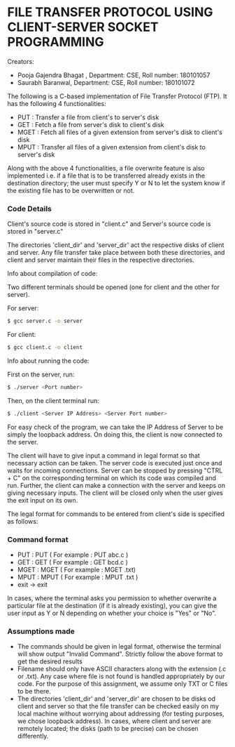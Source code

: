 # FILE TRANSFER PROTOCOL USING CLIENT-SERVER SOCKET PROGRAMMING

Creators:
  * Pooja Gajendra Bhagat , Department: CSE, Roll number: 180101057
  * Saurabh Baranwal, Department: CSE, Roll number: 180101072

The following is a C-based implementation of File Transfer Protocol (FTP). It has the following 4 functionalities:
 * PUT : Transfer a file from client's to server's disk
 * GET : Fetch a file from server's disk to client's disk
 * MGET : Fetch all files of a given extension from server's disk to client's disk
 * MPUT : Transfer all files of a given extension from client's disk to server's disk

Along with the above 4 functionalities, a file overwrite feature is also implemented i.e. if a file that is to be transferred already exists in the destination directory; the user must specify Y or N to let the system know if the existing file has to be overwritten or not.

### Code Details

Client's source code is stored in "client.c" and Server's source code is stored in "server.c"

The directories 'client_dir' and 'server_dir' act the respective disks of client and server. Any file transfer take place between both these directories, and client and server maintain their files in the respective directories. 

Info about compilation of code:

Two different terminals should be opened (one for client and the other for server). 

For server:
```bash
$ gcc server.c -o server
```

For client:
```bash
$ gcc client.c -o client
```

Info about running the code:

First on the server, run:
```bash
$ ./server <Port number>
```

Then, on the client terminal run:
```bash
$ ./client <Server IP Address> <Server Port number>
```

For easy check of the program, we can take the IP Address of Server to be simply the loopback address.
On doing this, the client is now connected to the server. 

The client will have to give input a command in legal format so that necessary action can be taken. The server code is executed just once and waits for incoming connections. Server can be stopped by pressing "CTRL + C" on the corresponding terminal on which its code was compiled and run. Further, the client can make a connection with the server and keeps on giving necessary inputs. The client will be closed only when the user gives the exit input on its own.

The legal format for commands to be entered from client's side is specified as follows:
### Command format
   * PUT : PUT <filename>                         ( For example : PUT abc.c )
   * GET : GET <filename>                         ( For example : GET bcd.c )
   * MGET :  MGET <extension including dot>     	( For example : MGET .txt)
   * MPUT : MPUT <extension including dot>        ( For example : MPUT .txt )
   * exit -> exit
  
In cases, where the terminal asks you permission to whether overwrite a particular file at the destination (if it is already existing), you can give the user input as Y or N depending on whether your choice is "Yes" or "No".

### Assumptions made
  * The commands should be given in legal format, otherwise the terminal will show output "Invalid Command". Strictly follow the above format to get the desired results
  * Filename should only have ASCII characters along with the extension (.c or .txt). Any case where file is not found is handled appropriately by our code. For the purpose of this assignment, we assume only TXT or C files to be there.
  * The directories 'client_dir' and 'server_dir' are chosen to be disks od client and server so that the file transfer can be checked easily on my local machine without worrying about addressing (for testing purposes, we chose loopback address). In cases, where client and server are remotely located; the disks (path to be precise) can be chosen differently. 
